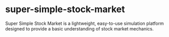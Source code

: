 # super-simple-stock-market
Super Simple Stock Market is a lightweight, easy-to-use simulation platform designed to provide a basic understanding of stock market mechanics.
